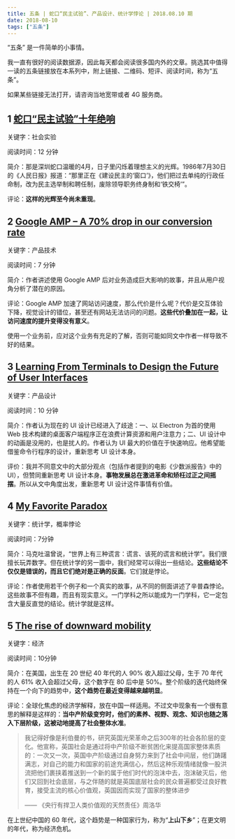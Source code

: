 ```yaml
---
title: 五条 | 蛇口“民主试验”、产品设计、统计学悖论 | 2018.08.10 期
date: 2018-08-10
tags: ["五条"]
---
```


“五条” 是一件简单的小事情。

我一直有很好的阅读数据源，因此每天都会阅读很多国内外的文章。挑选其中值得一读的五条链接放在本系列中，附上链接、二维码、短评、阅读时间，称为“五条”。

如果某些链接无法打开，请咨询当地宽带或者 4G 服务商。

## 1 [蛇口“民主试验”十年绝响](http://news.sina.com.cn/o/2008-06-22/045514054496s.shtml?from=wap&isappinstalled=0)

关键字：社会实验

阅读时间：12 分钟

简介：那是深圳蛇口温暖的4月，日子里闪烁着理想主义的光辉。1986年7月30日的《人民日报》报道：“那里正在《建设民主的‘窗口’》，他们把过去单纯的行政任命制，改为民主选举制和聘任制，废除领导职务终身制和‘铁交椅’”。

评论：**这样的光辉至今尚未重现**。

## 2 [Google AMP – A 70% drop in our conversion rate](https://news.ycombinator.com/item?id=17717241)

关键字：产品技术

阅读时间：7 分钟

简介：作者讲述使用 Google AMP 后对业务造成巨大影响的故事，并且从用户视角分析了潜在的原因。

评论：Google AMP 加速了网站访问速度，那么代价是什么呢？代价是交互体验下降，视觉设计的错位，甚至还有网站无法访问的问题。**这些代价叠加在一起，让访问速度的提升变得没有意义**。

使用一个业务前，应对这个业务有充足的了解，否则可能如同文中作者一样导致不好的结果。

## 3 [Learning From Terminals to Design the Future of User Interfaces](https://brandur.org/interfaces)

关键字：产品设计

阅读时间：10 分钟

简介：作者认为现在的 UI 设计已经进入了歧途：一、以 Electron 为首的使用 Web 技术构建的桌面客户端程序正在浪费计算资源和用户注意力；二、UI 设计中的动画是没用的，也是扰人的。作者认为 UI 最大的价值在于快速响应。他希望能借鉴命令行程序的设计，重新思考 UI 设计本身。

评价：我并不同意文中的大部分观点（包括作者提到的电影《少数派报告》中的 UI），但赞同重新思考 UI 设计本身。**事物发展总在激进革命和矫枉过正之间摇摆**。所以从文中角度出发，重新思考 UI 设计这件事情有价值。

## 4 [My Favorite Paradox](https://blog.forrestthewoods.com/my-favorite-paradox-14fab39524da)

关键字：统计学，概率悖论

阅读时间：7分钟

简介：马克吐温曾说，“世界上有三种谎言：谎言、该死的谎言和统计学”。我们很擅长玩弄数字。但在统计学的另一面中，我们经常可以得出一些结论。**这些结论不仅仅是错误的，而且它们绝对是正确的反面**。它们就是悖论。

评论：作者使用若干个例子和一个真实的故事，从不同的侧面讲述了辛普森悖论。这些故事不但有趣，而且有现实意义。一门学科之所以能成为一门学科，它一定包含大量反直觉的结论。统计学就是这样。

## 5 [The rise of downward mobility](https://www.washingtonpost.com/opinions/upward-mobility-is-a-myth/2018/08/05/bb960ce4-972c-11e8-80e1-00e80e1fdf43_story.html)

关键字：经济

阅读时间：10分钟

简介：在美国，出生在 20 世纪 40 年代的人 90% 收入超过父母，生于 70 年代的人 61% 收入会超过父母，这个数字在 80 后中是 50%。整个阶级的迭代始终保持在一个向下的趋势中，**这个趋势在最近变得越来越明显**。

评论：全球化焦虑的经济学解释，放在中国一样适用。不过文中现象有一个很有意思的解释是这样的：**当中产阶级变穷时，他们的素养、视野、观念、知识也随之落入下层阶级，这被动地提高了社会整体水准**。

> 我记得好像是利伯曼的书，研究英国光荣革命之后300年的社会各阶层的变化。他宣称，英国社会是通过将中产阶级不断贫困化来提高国家整体素质的：一次又一次，英国中产阶级通过自身努力来到了社会中间层，他们踌躇满志，对自己的能力和国家的前途充满信心，然后这种乐观情绪就像一股洪流把他们裹挟着推送到一个新的属于他们时代的泡沫中去，泡沫破灭后，他们又回到社会底层，与之伴随的就是英国底层社会的民众普遍都受过良好教育，接受主流的核心价值观，英国因而实现了国家的整体进步
>
> —— 《央行有捍卫人类价值观的天然责任》周洛华

在上世纪中国的 60 年代，这个趋势是一种国家行为，称为“**上山下乡**”；在更文明的年代，称为经济危机。

